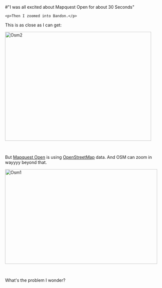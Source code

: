 #"I was all excited about Mapquest Open for about 30 Seconds"


    <p>Then I zoomed into Bandon.</p>
<p>This is as close as I can get:</p>
<p><div class='p_embed p_image_embed'>
<img alt="Osm2" height="358" src="http://getfile7.posterous.com/getfile/files.posterous.com/temp-2010-12-16/IczuAxmqigFqgkDdhrjivpyxkHplFrevmAlijJypwJEpEdHkJpbEcrqBgCyc/osm2.png.scaled500.png" width="480" />
</div>
</p>
<p>&nbsp;</p>
<p>But <a href="http://open.mapquest.com/">Mapquest Open</a>&nbsp;is using <a href="http://www.openstreetmap.org/">OpenStreetMap</a> data. And OSM can zoom in wayyyy beyond that.&nbsp;</p>
<p><div class='p_embed p_image_embed'>
<a href="http://getfile6.posterous.com/getfile/files.posterous.com/temp-2010-12-16/fqenIaJeusocgmxzwzotaufdvbogIwtrywzEgwgikgwIIsvamAdwhrvtyuBb/osm1.png.scaled1000.png"><img alt="Osm1" height="311" src="http://getfile9.posterous.com/getfile/files.posterous.com/temp-2010-12-16/fqenIaJeusocgmxzwzotaufdvbogIwtrywzEgwgikgwIIsvamAdwhrvtyuBb/osm1.png.scaled500.png" width="500" /></a>
</div>
</p>
<p>&nbsp;</p>
<p>What's the problem I wonder?</p>
<p>&nbsp;</p>
  